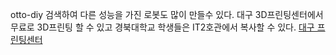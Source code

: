 otto-diy 검색하여 다른 성능을 가진 로봇도 많이 만들수 있다. 대구 3D프린팅센터에서 무료로 
3D프린팅 할 수 있고 경북대학교 학생들은 IT2호관에서 복사할 수 있다.
[대구 프린팅센터](https://www.3dprinter.or.kr/page/main/main.php)